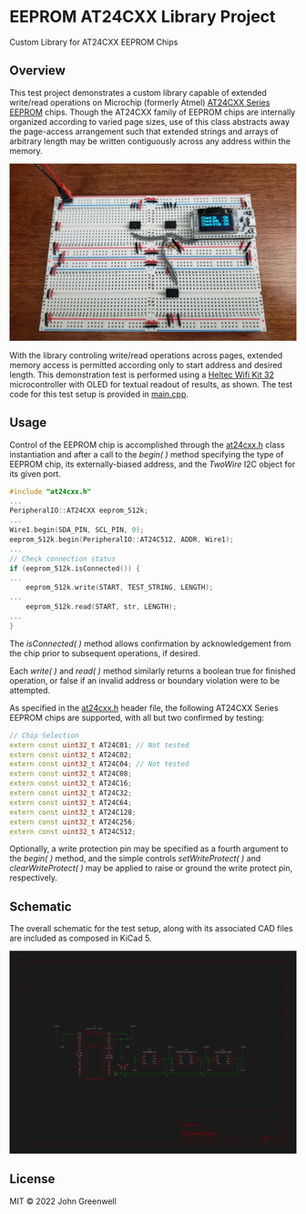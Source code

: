 # EEPROM AT24CXX Library Project

Custom Library for AT24CXX EEPROM Chips

## Overview

This test project demonstrates a custom library capable of extended write/read operations on Microchip (formerly Atmel) [AT24CXX Series EEPROM](https://www.digikey.com/en/products/detail/microchip-technology/AT24C512-10PI-2-7/523467) chips. Though the AT24CXX family of EEPROM chips are internally organized according to varied page sizes, use of this class abstracts away the page-access arrangement such that extended strings and arrays of arbitrary length may be written contiguously across any address within the memory.

![Example Breadboard](images/eeprom-at24cxx_test.jpg)

With the library controling write/read operations across pages, extended memory access is permitted according only to start address and desired length. This demonstration test is performed using a [Heltec Wifi Kit 32](https://heltec.org/project/wifi-kit-32/) microcontroller with OLED for textual readout of results, as shown. The test code for this test setup is provided in [main.cpp](src/src/main.cpp).

## Usage

Control of the EEPROM chip is accomplished through the [at24cxx.h](src/src/at24cxx.h) class instantiation and after a call to the *begin( )* method specifying the type of EEPROM chip, its externally-biased address, and the *TwoWire* I2C object for its given port.

```cpp
#include "at24cxx.h"
...
PeripheralIO::AT24CXX eeprom_512k;
...
Wire1.begin(SDA_PIN, SCL_PIN, 0);
eeprom_512k.begin(PeripheralIO::AT24C512, ADDR, Wire1);
...
// Check connection status
if (eeprom_512k.isConnected()) {
...
    eeprom_512k.write(START, TEST_STRING, LENGTH);
...
    eeprom_512k.read(START, str, LENGTH);
...
}
```

The *isConnected( )* method allows confirmation by acknowledgement from the chip prior to subsequent operations, if desired.

Each *write( )* and *read( )* method similarly returns a boolean true for finished operation, or false if an invalid address or boundary violation were to be attempted.

As specified in the [at24cxx.h](src/src/at24cxx.h) header file, the following AT24CXX Series EEPROM chips are supported, with all but two confirmed by testing:

```cpp
// Chip Selection
extern const uint32_t AT24C01; // Not tested
extern const uint32_t AT24C02;
extern const uint32_t AT24C04; // Not tested
extern const uint32_t AT24C08;
extern const uint32_t AT24C16;
extern const uint32_t AT24C32;
extern const uint32_t AT24C64;
extern const uint32_t AT24C128;
extern const uint32_t AT24C256;
extern const uint32_t AT24C512;
```
Optionally, a write protection pin may be specified as a fourth argument to the *begin( )* method, and the simple controls *setWriteProtect( )* and *clearWriteProtect( )* may be applied to raise or ground the write protect pin, respectively.

## Schematic

The overall schematic for the test setup, along with its associated CAD files are included as composed in KiCad 5.

![Test Setup Schematic](images/eeprom-at24cxx_schematic.png)

## License

MIT © 2022 John Greenwell